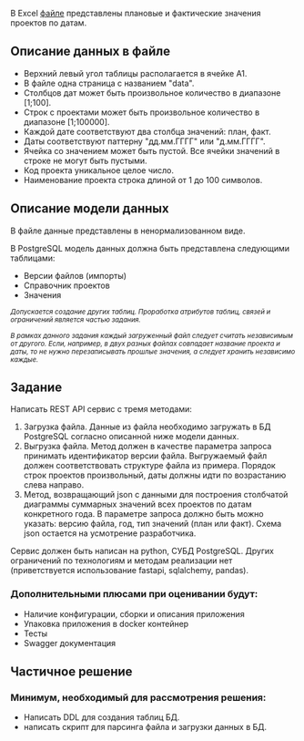 В Excel [файле](example.xlsx) представлены плановые и фактические значения проектов по датам.

## Описание данных в файле
* Верхний левый угол таблицы располагается в ячейке А1.
* В файле одна страница с названием "data".
* Столбцов дат может быть произвольное количество в диапазоне \[1;100].
* Строк с проектами может быть произвольное количество в диапазоне \[1;100000].
* Каждой дате соответствуют два столбца значений: план, факт.
* Даты соответствуют паттерну "дд.мм.ГГГГ" или "д.мм.ГГГГ".
* Ячейка со значением может быть пустой. Все ячейки значений в строке не могут быть пустыми.
* Код проекта уникальное целое число.
* Наименование проекта строка длиной от 1 до 100 символов.

## Описание модели данных
В файле данные представлены в ненормализованном виде.

В PostgreSQL модель данных должна быть представлена следующими таблицами:
* Версии файлов (импорты)
* Справочник проектов
* Значения

    
<sub>*Допускается создание других таблиц. Проработка атрибутов таблиц, связей и ограничений является частью задания.*</sub>

<sub>*В рамках данного задания каждый загруженный файл следует считать независимым от другого. Если, например, в двух разных файлах совпадает название проекта и даты, то не нужно перезаписывать прошлые значения, а следует хранить независимо каждые.*</sub>

## Задание
Написать REST API сервис с тремя методами:
1.	Загрузка файла. Данные из файла необходимо загружать в БД PostgreSQL согласно описанной ниже модели данных.
2.	Выгрузка файла. Метод должен в качестве параметра запроса принимать идентификатор версии файла. Выгружаемый файл должен соответствовать структуре файла из примера. Порядок строк проектов произвольный, даты должны идти по возрастанию слева направо.
3.	Метод, возвращающий json с данными для построения столбчатой диаграммы суммарных значений всех проектов по датам конкретного года. В параметре запроса должно быть можно указать: версию файла, год, тип значений (план или факт). Схема json остается на усмотрение разработчика.  
 
Сервис должен быть написан на python, СУБД PostgreSQL. Других ограничений по технологиям и методам реализации нет (приветствуется использование fastapi, sqlalchemy, pandas).
 
### Дополнительными плюсами при оценивании будут:
* Наличие конфигурации, сборки и описания приложения
* Упаковка приложения в docker контейнер
* Тесты
* Swagger документация
 
## Частичное решение
### Минимум, необходимый для рассмотрения решения: 
* Написать DDL для создания таблиц БД.
* написать скрипт для парсинга файла и загрузки данных в БД.
 

